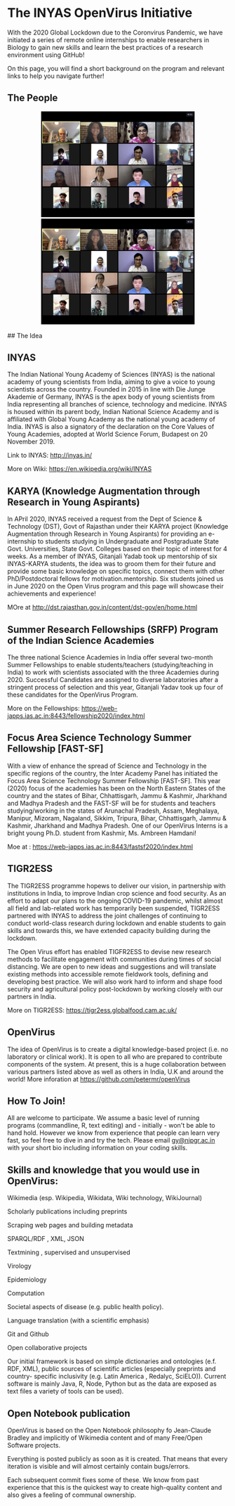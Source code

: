 # The INYAS OpenVirus Initiative 

With the 2020 Global Lockdown due to the Coronvirus Pandemic, we have initiated a series of remote online internships to enable researchers in Biology to gain new skills and learn the best practices of a research environment using GitHub!   

On this page, you will find a short background on the program and relevant links to help you navigate further!

## The People 
<p align="center">
  <img src="Inyas_karya.jpeg" width="350" title="INYAS OpenVirus Team 2020!">
  <img src="Inyas_karya.jpeg" width="350" alt="INYAS Open Virus Team 2020!">
</p>
## The Idea 

## INYAS
The Indian National Young Academy of Sciences (INYAS) is the national academy of young scientists from India, aiming to give a voice to young scientists across the country. Founded in 2015 in line with Die Junge Akademie of Germany, INYAS is the apex body of young scientists from India representing all branches of science, technology and medicine. INYAS is housed within its parent body, Indian National Science Academy and is affiliated with Global Young Academy as the national young academy of India. INYAS is also a signatory of the declaration on the Core Values of Young Academies, adopted at World Science Forum, Budapest on 20 November 2019.

Link to INYAS: http://inyas.in/

More on Wiki: https://en.wikipedia.org/wiki/INYAS

## KARYA (Knowledge Augmentation through Research in Young Aspirants)
In APril 2020, INYAS received a request from the Dept of Science & Technology (DST), Govt of Rajasthan under their KARYA project (Knowledge Augmentation through Research in Young Aspirants) for providing an e-internship to students studying in Undergraduate and Postgraduate State Govt. Universities, State Govt. Colleges based on their topic of interest for 4 weeks. As a member of INYAS, Gitanjali Yadab took up mentorship of six INYAS-KARYA students, the idea was to groom them for their future and provide some basic knowledge on specific topics, connect them with other PhD/Postdoctoral fellows for motivation.mentorship. 
Six students joined us in June 2020 on the Open Virus program and this page will showcase their achievements and experience!

MOre at http://dst.rajasthan.gov.in/content/dst-gov/en/home.html

## Summer Research Fellowships (SRFP) Program of the Indian Science Academies

The three national Science Academies in India offer several two-month Summer Fellowships to enable students/teachers (studying/teaching in India) to work with scientists associated with the three Academies during 2020. Successful Candidates are assigned to diverse laboratories after a stringent process of selection and this year, Gitanjali Yadav took up four of these candidates for the OpenVirus Program.


More on the Fellowships: https://web-japps.ias.ac.in:8443/fellowship2020/index.html

## Focus Area Science Technology Summer Fellowship [FAST-SF] 
With a view of enhance the spread of Science and Technology in the specific regions of the country, the Inter Academy Panel has initiated the Focus Area Science Technology Summer Fellowship [FAST-SF]. This year (2020) focus of the academies has been on the North Eastern States of the country and the states of Bihar, Chhattisgarh, Jammu & Kashmir, Jharkhand and Madhya Pradesh and the FAST-SF will be for students and teachers studying/working in the states of Arunachal Pradesh, Assam, Meghalaya, Manipur, Mizoram, Nagaland, Sikkim, Tripura, Bihar, Chhattisgarh, Jammu & Kashmir, Jharkhand and Madhya Pradesh. One of our OpenVirus Interns is a bright young Ph.D. student from Kashmir, Ms. Ambreen Hamdani!

Moe at : https://web-japps.ias.ac.in:8443/fastsf2020/index.html

## TIGR2ESS
The TIGR2ESS programme hopews to deliver our vision, in partnership with institutions in India, to improve Indian crop science and food security. 
As an effort to adapt our plans to the ongoing COVID-19 pandemic, whilst almost all field and lab-related work has temporarily been suspended, TIGR2ESS partnered with INYAS to address the joint challenges of continuing to conduct world-class research during lockdown and enable students to gain skills and towards this, we have extended capacity building during the lockdown. 

The Open Virus effort has enabled TIGFR2ESS to devise new research methods to facilitate engagement with communities during times of social distancing. We are open to new ideas and suggestions and will translate existing methods into accessible remote fieldwork tools, defining and developing best practice. We will also work hard to inform and shape food security and agricultural policy post-lockdown by working closely with our partners in India.

More on TIGR2ESS: https://tigr2ess.globalfood.cam.ac.uk/

## OpenVirus

The idea of OpenVirus is to create a digital knowledge-based project (i.e. no laboratory or clinical work). 
It is open to all who are prepared to contribute components of the system.
At present, this is a huge collaboration between various partners listed above as well as others in India, U.K and around the world!
More inforation at https://github.com/petermr/openVirus

## How To Join!
All are welcome to participate. We assume a basic level of running programs (commandline, R, text editing) and - initially - won't be able to hand hold. However we know from experience that people can learn very fast, so feel free to dive in and try the tech.
Please email gy@nipgr.ac.in with your short bio including information on your coding skills.

## Skills and knowledge that you would use in OpenVirus:

Wikimedia (esp. Wikipedia, Wikidata, Wiki technology, WikiJournal)

Scholarly publications including preprints

Scraping web pages and building metadata

SPARQL/RDF , XML, JSON

Textmining , supervised and unsupervised

Virology

Epidemiology

Computation

Societal aspects of disease (e.g. public health policy).

Language translation (with a scientific emphasis)

Git and Github

Open collaborative projects

Our initial framework is based on simple dictionaries and ontologies (e.f. RDF, XML), public sources of scientific articles (especially preprints and country-
specific inclusivity (e.g. Latin America , Redalyc, SciELO)). Current software is mainly Java, R, Node, Python but as the data are exposed as text files a variety of tools can be used).

## Open Notebook publication
OpenVirus is based on the Open Notebook philosophy fo Jean-Claude Bradley and implicitly of Wikimedia content and of many Free/Open Software projects. 

Everything is posted publicly as soon as it is created. That means that every iteration is visible and will almost certainly contain bugs/errors. 

Each subsequent commit fixes some of these. We know from past experience that this is the quickest way to create high-quality content and also gives a feeling of communal ownership.
